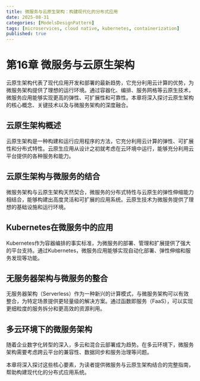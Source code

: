 ```yaml
---
title: 微服务与云原生架构：构建现代化的分布式应用
date: 2025-08-31
categories: [ModelsDesignPattern]
tags: [microservices, cloud native, kubernetes, containerization]
published: true
---
```


# 第16章 微服务与云原生架构

云原生架构代表了现代应用开发和部署的最新趋势，它充分利用云计算的优势，为微服务架构提供了理想的运行环境。通过容器化、编排、服务网格等云原生技术，微服务应用能够实现更高的弹性、可扩展性和可靠性。本章将深入探讨云原生架构的核心概念、关键技术以及与微服务架构的深度融合。

## 云原生架构概述

云原生架构是一种构建和运行应用程序的方法，它充分利用云计算的弹性、可扩展性和分布式特性。云原生应用从设计之初就考虑在云环境中运行，能够充分利用云平台提供的各种服务和能力。

## 云原生架构与微服务的结合

微服务架构与云原生架构天然契合，微服务的分布式特性与云原生的弹性伸缩能力相结合，能够构建出高度灵活和可扩展的应用系统。云原生技术为微服务提供了理想的基础设施和运行环境。

## Kubernetes在微服务中的应用

Kubernetes作为容器编排的事实标准，为微服务的部署、管理和扩展提供了强大的平台支持。通过Kubernetes，微服务应用能够实现自动化部署、弹性伸缩和服务发现等功能。

## 无服务器架构与微服务的整合

无服务器架构（Serverless）作为一种新兴的计算模式，与微服务架构可以有效整合，为特定场景提供更轻量级的解决方案。通过函数即服务（FaaS），可以实现更细粒度的服务拆分和更高效的资源利用。

## 多云环境下的微服务架构

随着企业数字化转型的深入，多云和混合云部署成为趋势。在多云环境下，微服务架构需要考虑跨云平台的兼容性、数据同步和服务治理等问题。

本章将深入探讨这些核心要素，为读者提供微服务与云原生架构结合的完整指南，帮助构建现代化的分布式应用系统。